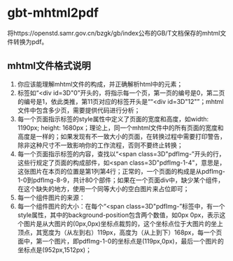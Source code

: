 # gbt-mhtml2pdf

将https://openstd.samr.gov.cn/bzgk/gb/index公布的GB/T文档保存的mhtml文件转换为pdf。

## mhtml文件格式说明

1. 你应该能理解mhtml文件的构成，并正确解析html中的元素；
2. 标签如“<div id=3D"0”开头的，将指示每一个页，第一页的编号是0，第二页的编号是1，依此类推，第11页对应的标签开头是““<div id=3D"12"”；mhtml文件中包含多少页，需要提供代码进行分析；
3. 每一个页面指示标签的style属性中定义了页面的宽度和高度，如width: 1190px; height: 1680px；理论上，同一个mhtml文件中的所有页面的宽度和高度是一样的；如果发现有不一致大小的页面，在转换过程中需要打印警告，除非这种尺寸不一致影响你的工作流程，否则不要终止转换；
4. 每一个页面指示标签的内容，查找以“<span class=3D"pdfImg-”开头的行，这些行规定了页面的构成部件，如<span class=3D"pdfImg-1-4"，意思是，这张图片在本页的位置是第1列第4行；正常的，一个页面的构成是从pdfImg-1-0到pdfImg-8-9，共计80个部件；如果在一个页面div中，缺少某个组件，在这个缺失的地方，使用一个同等大小的空白图片来占位即可；
5. 每一个组件图片的来源：
6. 每一个组件图片的大小：在每个“<span class=3D"pdfImg-”标签中，有一个style属性，其中的background-position包含两个数值，如0px 0px，表示这个图片是从大图片的(0px,0px)坐标点裁剪的，这个坐标点位于大图片的坐上顶点，其宽度为（从左到右）119px，高度为（从上到下）168px，每一个页面中，第一个图片，即pdfImg-1-0的坐标点是(119px,0px)，最后一个图片的坐标点是(952px,1512px)；
